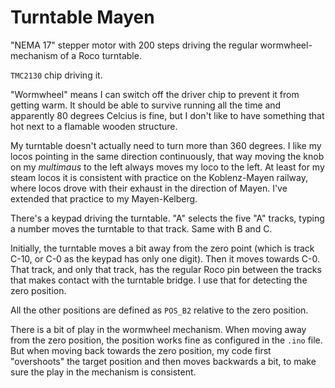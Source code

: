 # Turntable Mayen

"NEMA 17" stepper motor with 200 steps driving the regular wormwheel-mechanism of a Roco turntable.

`TMC2130` chip driving it.

"Wormwheel" means I can switch off the driver chip to prevent it from getting warm. It should be able to survive running all the time and apparently 80 degrees Celcius is fine, but I don't like to have something that hot next to a flamable wooden structure.

My turntable doesn't actually need to turn more than 360 degrees. I like my locos pointing in the same direction continuously, that way moving the knob on my *multimaus* to the left always moves my loco to the left. At least for my steam locos it is consistent with practice on the Koblenz-Mayen railway, where locos drove with their exhaust in the direction of Mayen. I've extended that practice to my Mayen-Kelberg.

There's a keypad driving the turntable. "A" selects the five "A" tracks, typing a number moves the turntable to that track. Same with B and C.

Initially, the turntable moves a bit away from the zero point (which is track C-10, or C-0 as the keypad has only one digit). Then it moves towards C-0. That track, and only that track, has the regular Roco pin between the tracks that makes contact with the turntable bridge. I use that for detecting the zero position.

All the other positions are defined as `POS_B2` relative to the zero position.

There is a bit of play in the wormwheel mechanism. When moving away from the zero position, the position works fine as configured in the `.ino` file. But when moving back towards the zero position, my code first "overshoots" the target position and then moves backwards a bit, to make sure the play in the mechanism is consistent.
